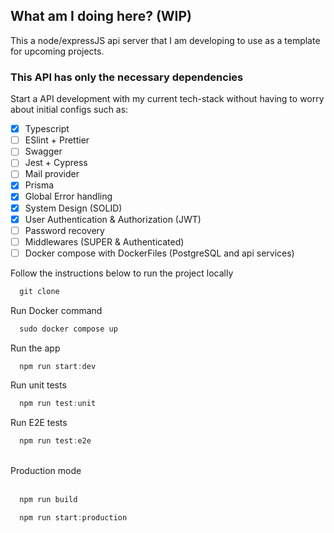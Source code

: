 ## What am I doing here? (WIP)
This a node/expressJS api server that I am developing to use as a template for upcoming projects.

### This API has only the necessary dependencies 
Start a API development with my current tech-stack without having to worry about initial configs such as:
  - [x] Typescript
  - [ ] ESlint + Prettier
  - [ ] Swagger
  - [ ] Jest + Cypress
  - [ ] Mail provider
  - [x] Prisma
  - [x] Global Error handling
  - [x] System Design (SOLID)
  - [x] User Authentication & Authorization (JWT)
  - [ ] Password recovery
  - [ ] Middlewares (SUPER & Authenticated)
  - [ ] Docker compose with DockerFiles (PostgreSQL and api services)

Follow the instructions below to run the project locally
```js
  git clone 
```

Run Docker command
```js
  sudo docker compose up
```

Run the app
```js
  npm run start:dev
```

Run unit tests
```js
  npm run test:unit
```

Run E2E tests
```js
  npm run test:e2e
```
<br />
Production mode
<br />
<br />

```js
  npm run build
```
```js
  npm run start:production
```
